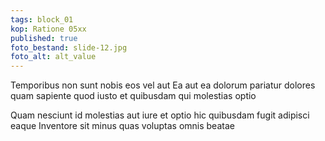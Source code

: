 ```yaml
---
tags: block_01
kop: Ratione 05xx
published: true
foto_bestand: slide-12.jpg
foto_alt: alt_value
---
```


Temporibus non sunt nobis eos vel aut Ea aut ea dolorum pariatur dolores quam sapiente quod iusto et quibusdam qui molestias optio

Quam nesciunt id molestias aut iure et optio hic quibusdam fugit adipisci eaque Inventore sit minus quas voluptas omnis beatae
